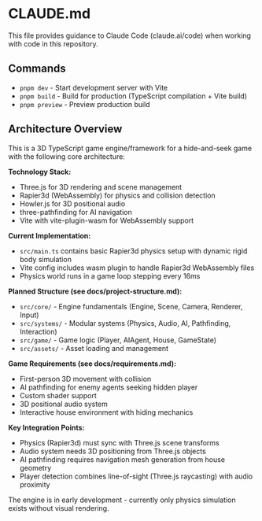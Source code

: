 # CLAUDE.md

This file provides guidance to Claude Code (claude.ai/code) when working with code in this repository.

## Commands

- `pnpm dev` - Start development server with Vite
- `pnpm build` - Build for production (TypeScript compilation + Vite build)
- `pnpm preview` - Preview production build

## Architecture Overview

This is a 3D TypeScript game engine/framework for a hide-and-seek game with the following core architecture:

**Technology Stack:**
- Three.js for 3D rendering and scene management
- Rapier3d (WebAssembly) for physics and collision detection
- Howler.js for 3D positional audio
- three-pathfinding for AI navigation
- Vite with vite-plugin-wasm for WebAssembly support

**Current Implementation:**
- `src/main.ts` contains basic Rapier3d physics setup with dynamic rigid body simulation
- Vite config includes wasm plugin to handle Rapier3d WebAssembly files
- Physics world runs in a game loop stepping every 16ms

**Planned Structure (see docs/project-structure.md):**
- `src/core/` - Engine fundamentals (Engine, Scene, Camera, Renderer, Input)
- `src/systems/` - Modular systems (Physics, Audio, AI, Pathfinding, Interaction)  
- `src/game/` - Game logic (Player, AIAgent, House, GameState)
- `src/assets/` - Asset loading and management

**Game Requirements (see docs/requirements.md):**
- First-person 3D movement with collision
- AI pathfinding for enemy agents seeking hidden player
- Custom shader support
- 3D positional audio system
- Interactive house environment with hiding mechanics

**Key Integration Points:**
- Physics (Rapier3d) must sync with Three.js scene transforms
- Audio system needs 3D positioning from Three.js objects
- AI pathfinding requires navigation mesh generation from house geometry
- Player detection combines line-of-sight (Three.js raycasting) with audio proximity

The engine is in early development - currently only physics simulation exists without visual rendering.